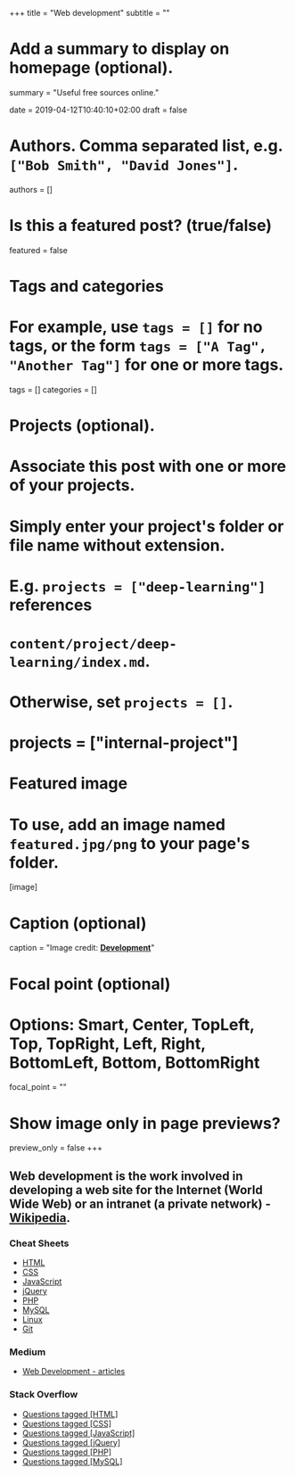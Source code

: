 +++
title = "Web development"
subtitle = ""

# Add a summary to display on homepage (optional).
summary = "Useful free sources online."

date = 2019-04-12T10:40:10+02:00
draft = false

# Authors. Comma separated list, e.g. `["Bob Smith", "David Jones"]`.
authors = []

# Is this a featured post? (true/false)
featured = false

# Tags and categories
# For example, use `tags = []` for no tags, or the form `tags = ["A Tag", "Another Tag"]` for one or more tags.
tags = []
categories = []

# Projects (optional).
#   Associate this post with one or more of your projects.
#   Simply enter your project's folder or file name without extension.
#   E.g. `projects = ["deep-learning"]` references
#   `content/project/deep-learning/index.md`.
#   Otherwise, set `projects = []`.
# projects = ["internal-project"]

# Featured image
# To use, add an image named `featured.jpg/png` to your page's folder.
[image]
  # Caption (optional)
  caption = "Image credit: [**Development**](https://medium.com/quick-code/top-tutorials-to-learn-web-development-for-beginners-4023595ebaa0)"

  # Focal point (optional)
  # Options: Smart, Center, TopLeft, Top, TopRight, Left, Right, BottomLeft, Bottom, BottomRight
  focal_point = ""

  # Show image only in page previews?
  preview_only = false
+++

## **Web development** is the work involved in developing a web site for the Internet (World Wide Web) or an intranet (a private network) - [Wikipedia](https://en.wikipedia.org/wiki/Web_development).

### Cheat Sheets

- [HTML](http://overapi.com/html-dom)
- [CSS](http://overapi.com/css)
- [JavaScript](http://overapi.com/javascript)
- [jQuery](http://overapi.com/jquery)
- [PHP](http://overapi.com/php)
- [MySQL](http://overapi.com/mysql)
- [Linux](http://overapi.com/linux)
- [Git](http://overapi.com/git)


### Medium
- [Web Development - articles](https://medium.com/tag/web-development)


### Stack Overflow
- [Questions tagged [HTML]](https://stackoverflow.com/questions/tagged/html)
- [Questions tagged [CSS]](https://stackoverflow.com/questions/tagged/css)
- [Questions tagged [JavaScript]](https://stackoverflow.com/questions/tagged/javascript)
- [Questions tagged [jQuery]](https://stackoverflow.com/questions/tagged/jquery)
- [Questions tagged [PHP]](https://stackoverflow.com/questions/tagged/php)
- [Questions tagged [MySQL]](https://stackoverflow.com/questions/tagged/mysql)
